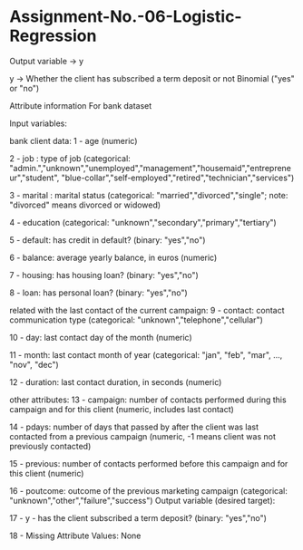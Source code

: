 # Assignment-No.-06-Logistic-Regression

Output variable -> y

y -> Whether the client has subscribed a term deposit or not Binomial ("yes" or "no")

Attribute information For bank dataset

Input variables:

bank client data:
1 - age (numeric)

2 - job : type of job (categorical: "admin.","unknown","unemployed","management","housemaid","entrepreneur","student", "blue-collar","self-employed","retired","technician","services")

3 - marital : marital status (categorical: "married","divorced","single"; note: "divorced" means divorced or widowed)

4 - education (categorical: "unknown","secondary","primary","tertiary")

5 - default: has credit in default? (binary: "yes","no")

6 - balance: average yearly balance, in euros (numeric)

7 - housing: has housing loan? (binary: "yes","no")

8 - loan: has personal loan? (binary: "yes","no")

related with the last contact of the current campaign:
9 - contact: contact communication type (categorical: "unknown","telephone","cellular")

10 - day: last contact day of the month (numeric)

11 - month: last contact month of year (categorical: "jan", "feb", "mar", ..., "nov", "dec")

12 - duration: last contact duration, in seconds (numeric)

other attributes:
13 - campaign: number of contacts performed during this campaign and for this client (numeric, includes last contact)

14 - pdays: number of days that passed by after the client was last contacted from a previous campaign (numeric, -1 means client was not previously contacted)

15 - previous: number of contacts performed before this campaign and for this client (numeric)

16 - poutcome: outcome of the previous marketing campaign (categorical: "unknown","other","failure","success") Output variable (desired target):

17 - y - has the client subscribed a term deposit? (binary: "yes","no")

18 - Missing Attribute Values: None
